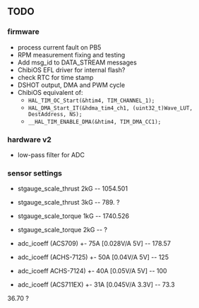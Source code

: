 ## TODO

### firmware
* process current fault on PB5
* RPM measurement fixing and testing
* Add msg_id to DATA_STREAM messages
* ChibiOS EFL driver for internal flash?
* check RTC for time stamp
* DSHOT output, DMA and PWM cycle
* ChibiOS equivalent of:
  - `HAL_TIM_OC_Start(&htim4, TIM_CHANNEL_1);`
  - `HAL_DMA_Start_IT(&hdma_tim4_ch1, (uint32_t)Wave_LUT, DestAddress, NS);`
  - `__HAL_TIM_ENABLE_DMA(&htim4, TIM_DMA_CC1);`

### hardware v2
* low-pass filter for ADC
  
### sensor settings
  
* stgauge_scale_thrust	2kG -- 1054.501
* stgauge_scale_thrust	3kG -- 789. ?

* stgauge_scale_torque	1kG -- 1740.526
* stgauge_scale_torque	2kG -- ?

* adc_icoeff 	(ACS709)	+- 75A [0.028V/A 5V] 	-- 178.57
* adc_icoeff	(ACHS-7125)	+- 50A [0.04V/A 5V] 	-- 125
* adc_icoeff	ACHS-7124)	+- 40A [0.05V/A 5V] 	-- 100
* adc_icoeff	(ACS711EX)	+- 31A [0.045V/A 3.3V] 	-- 73.3

36.70 ?

